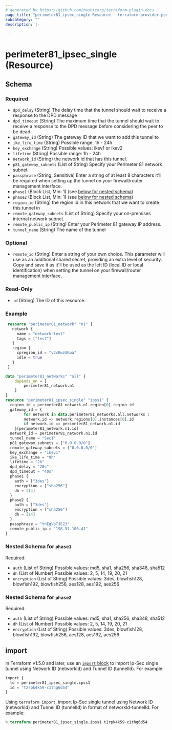 ```yaml
---
# generated by https://github.com/hashicorp/terraform-plugin-docs
page_title: "perimeter81_ipsec_single Resource - terraform-provider-perimeter81"
subcategory: ""
description: |-
  
---
```


# perimeter81_ipsec_single (Resource)

<!-- schema generated by tfplugindocs -->
## Schema

### Required

- `dpd_delay` (String) The delay time that the tunnel should wait to receive a response to the DPD message
- `dpd_timeout` (String) The maximum time that the tunnel should wait to receive a response to the DPD message before considering the peer to be dead
- `gateway_id` (String) The gateway ID that we want to add this tunnel to
- `ike_life_time` (String) Possible range: 1h - 24h
- `key_exchange` (String) Possible values: ikev1 or ikev2
- `lifetime` (String) Possible range: 1h - 24h
- `network_id` (String) the network id that has this tunnel.
- `p81_gateway_subnets` (List of String) Specify your Perimeter 81 network subnet
- `passphrase` (String, Sensitive) Enter a string of at least 8 characters it'll be required when setting up the tunnel on your firewall/router management interface.
- `phase1` (Block List, Min: 1) (see [below for nested schema](#nestedblock--phase1))
- `phase2` (Block List, Min: 1) (see [below for nested schema](#nestedblock--phase2))
- `region_id` (String) the region id in this network that we want to create this tunnel in
- `remote_gateway_subnets` (List of String) Specify your on-premises internal network subnet.
- `remote_public_ip` (String) Enter your Perimeter 81 gateway IP address.
- `tunnel_name` (String) The name of the tunnel

### Optional

- `remote_id` (String) Enter a string of your own choice. This parameter will use as an additional shared secret, providing an extra level of security. Copy and save it as it'll be used as the left ID (local ID or local identification) when setting the tunnel on your firewall/router management interface.

### Read-Only

- `id` (String) The ID of this resource.

### Example

```terraform
 resource "perimeter81_network" "n1" {
   network {
     name = "network-test"
     tags = ["test"]
   }
   region {
     cpregion_id = "v2cRwzGRua"
     idle = true
   }
 }

data "perimeter81_networks" "all" {
    depends_on = [
        perimeter81_network.n1
    ]
}
resource "perimeter81_ipsec_single" "ipss1" {
  region_id = perimeter81_network.n1.region[0].region_id
  gateway_id = {
        for network in data.perimeter81_networks.all.networks :
        network.id => network.regions[0].instances[0].id
        if network.id == perimeter81_network.n1.id
    }[perimeter81_network.n1.id]
  network_id = perimeter81_network.n1.id
  tunnel_name = "Sec1"
  p81_gateway_subnets = ["0.0.0.0/0"]
  remote_gateway_subnets = ["0.0.0.0/0"]
  key_exchange = "ikev1"
  ike_life_time = "9h"
  lifetime = "2h"
  dpd_delay = "20s"
  dpd_timeout = "40s"
  phase1 {
    auth = ["3des"]
    encryption = ["sha256"]
    dh = [14]
  }
  phase2 {
    auth = ["3des"]
    encryption = ["sha256"]
    dh = [14]
  }
  passphrase = "tnEgVbTJE23"
  remote_public_ip = "198.51.100.41"
}
```

<a id="nestedblock--phase1"></a>
### Nested Schema for `phase1`

Required:

- `auth` (List of String) Possible values: md5, sha1, sha256, sha348, sha512
- `dh` (List of Number) Possible values: 2, 5, 14, 19, 20, 21
- `encryption` (List of String) Possible values: 3des, blowfish128, blowfish192, blowfish256, aes128, aes192, aes256

<a id="nestedblock--phase2"></a>
### Nested Schema for `phase2`

Required:

- `auth` (List of String) Possible values: md5, sha1, sha256, sha348, sha512
- `dh` (List of Number) Possible values: 2, 5, 14, 19, 20, 21
- `encryption` (List of String) Possible values: 3des, blowfish128, blowfish192, blowfish256, aes128, aes192, aes256

## import

In Terraform v1.5.0 and later, use an [`import` block](https://developer.hashicorp.com/terraform/language/import) to import Ip-Sec single tunnel using Network ID (networkId) and Tunnel ID (tunnelId). For example:

```terraform
import {
  to = perimeter81_ipsec_single.ipss1
  id = "t2rpk4k59-c1thg6d54"
}
```

Using `terraform import`, import Ip-Sec single tunnel using Network ID (networkId) and Tunnel ID (tunnelId) in format of networkId-tunnelId. For example:

```terraform
% terraform perimeter81_ipsec_single.ipss1 t2rpk4k59-c1thg6d54
```
